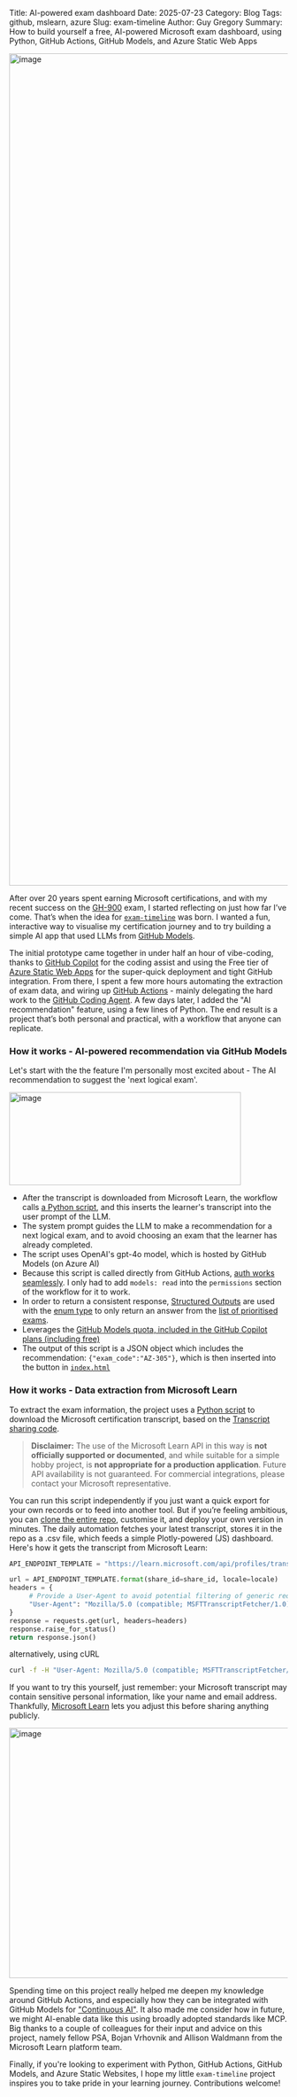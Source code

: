 Title: AI-powered exam dashboard
Date: 2025-07-23
Category: Blog
Tags: github, mslearn, azure
Slug: exam-timeline
Author: Guy Gregory
Summary: How to build yourself a free, AI-powered Microsoft exam dashboard, using Python, GitHub Actions, GitHub Models, and Azure Static Web Apps

<a href="https://exams.guygregory.com"><img width="2217" height="1503" alt="image" src="https://github.com/user-attachments/assets/3aef88b7-aa2e-4d25-9d3b-b0d76bdd7766" /></a>


After over 20 years spent earning Microsoft certifications, and with my recent success on the [GH-900](https://learn.microsoft.com/credentials/certifications/github-foundations/) exam, I started reflecting on just how far I’ve come. That’s when the idea for [`exam-timeline`](https://github.com/guygregory/exam-timeline) was born. I wanted a fun, interactive way to visualise my certification journey and to try building a simple AI app that used LLMs from [GitHub Models](https://gh.io/models).

The initial prototype came together in under half an hour of vibe-coding, thanks to [GitHub Copilot](https://github.com/copilot) for the coding assist and using the Free tier of [Azure Static Web Apps](https://learn.microsoft.com/azure/static-web-apps/overview) for the super-quick deployment and tight GitHub integration. From there, I spent a few more hours automating the extraction of exam data, and wiring up [GitHub Actions](https://docs.github.com/en/actions) - mainly delegating the hard work to the [GitHub Coding Agent](https://docs.github.com/en/copilot/how-tos/agents/copilot-coding-agent). A few days later, I added the "AI recommendation" feature, using a few lines of Python. The end result is a project that’s both personal and practical, with a workflow that anyone can replicate.

### How it works - AI-powered recommendation via GitHub Models
Let's start with the the feature I'm personally most excited about - The AI recommendation to suggest the 'next logical exam'.

<a href="https://exams.guygregory.com"><img width="419" height="168" alt="image" src="https://github.com/user-attachments/assets/525fc150-ab85-46f9-9dd9-050703afd9cd" /></a>

- After the transcript is downloaded from Microsoft Learn, the workflow calls [a Python script](https://github.com/guygregory/exam-timeline/blob/main/ai_exam_recommender.py), and this inserts the learner's transcript into the user prompt of the LLM.
- The system prompt guides the LLM to make a recommendation for a next logical exam, and to avoid choosing an exam that the learner has already completed.
- The script uses OpenAI's gpt-4o model, which is hosted by GitHub Models (on Azure AI)
- Because this script is called directly from GitHub Actions, [auth works seamlessly](https://docs.github.com/en/github-models/use-github-models/integrating-ai-models-into-your-development-workflow#using-ai-models-with-github-actions). I only had to add `models: read` into the `permissions` section of the workflow for it to work.
- In order to return a consistent response, [Structured Outputs](https://learn.microsoft.com/azure/ai-foundry/openai/how-to/structured-outputs?tabs=python-secure%2Cdotnet-entra-id&pivots=programming-language-python) are used with the [enum type](https://learn.microsoft.com/azure/ai-foundry/openai/how-to/structured-outputs?tabs=python-secure%2Cdotnet-entra-id&pivots=programming-language-python#supported-schemas-and-limitations) to only return an answer from the [list of prioritised exams](https://github.com/guygregory/exam-timeline/blob/main/priority_ARB_exams.csv).
- Leverages the [GitHub Models quota, included in the GitHub Copilot plans (including free)](https://docs.github.com/en/github-models/prototyping-with-ai-models#rate-limits)
- The output of this script is a JSON object which includes the recommendation: `{"exam_code":"AZ-305"}`, which is then inserted into the button in [`index.html`](https://github.com/guygregory/exam-timeline/blob/main/index.html)

### How it works - Data extraction from Microsoft Learn
To extract the exam information, the project uses a [Python script](https://github.com/guygregory/exam-timeline/blob/main/passed_exams.py) to download the Microsoft certification transcript, based on the [Transcript sharing code](https://learn.microsoft.com/users/me/transcript).

> **Disclaimer:** The use of the Microsoft Learn API in this way is **not officially supported or documented**, and while suitable for a simple hobby project, is **not appropriate for a production application**. Future API availability is not guaranteed. For commercial integrations, please contact your Microsoft representative.

You can run this script independently if you just want a quick export for your own records or to feed into another tool. But if you’re feeling ambitious, you can [clone the entire repo](https://github.com/guygregory/exam-timeline), customise it, and deploy your own version in minutes. The daily automation fetches your latest transcript, stores it in the repo as a .csv file, which feeds a simple Plotly-powered (JS) dashboard. Here's how it gets the transcript from Microsoft Learn:

```python
API_ENDPOINT_TEMPLATE = "https://learn.microsoft.com/api/profiles/transcript/share/{share_id}?locale={locale}"

url = API_ENDPOINT_TEMPLATE.format(share_id=share_id, locale=locale)
headers = {
     # Provide a User‑Agent to avoid potential filtering of generic requests
     "User-Agent": "Mozilla/5.0 (compatible; MSFTTranscriptFetcher/1.0)"
}
response = requests.get(url, headers=headers)
response.raise_for_status()
return response.json()
```
alternatively, using cURL
```bash
curl -f -H "User-Agent: Mozilla/5.0 (compatible; MSFTTranscriptFetcher/1.0)" "https://learn.microsoft.com/api/profiles/transcript/share/${share_id}?locale=${locale}"
```

If you want to try this yourself, just remember: your Microsoft transcript may contain sensitive personal information, like your name and email address. Thankfully, [Microsoft Learn](https://learn.microsoft.com/users/me/transcript) lets you adjust this before sharing anything publicly.

<img width="756" height="452" alt="image" src="https://github.com/user-attachments/assets/ccaca094-8d3f-41e5-9095-1d145bb80559" />

Spending time on this project really helped me deepen my knowledge around GitHub Actions, and especially how they can be integrated with GitHub Models for ["Continuous AI"](https://githubnext.com/projects/continuous-ai/). It also made me consider how in future, we might AI-enable data like this using broadly adopted standards like MCP. Big thanks to a couple of colleagues for their input and advice on this project, namely fellow PSA, Bojan Vrhovnik and Allison Waldmann from the Microsoft Learn platform team.

Finally, if you're looking to experiment with Python, GitHub Actions, GitHub Models, and Azure Static Websites, I hope my little `exam-timeline` project inspires you to take pride in your learning journey. Contributions welcome!
